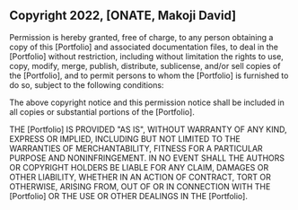 ## Copyright 2022, [ONATE, Makoji David]

Permission is hereby granted, free of charge, to any person obtaining a copy of this [Portfolio] and associated documentation files, to deal in the [Portfolio] without restriction, including without limitation the rights to use, copy, modify, merge, publish, distribute, sublicense, and/or sell copies of the [Portfolio], and to permit persons to whom the [Portfolio] is furnished to do so, subject to the following conditions:

The above copyright notice and this permission notice shall be included in all copies or substantial portions of the [Portfolio].

THE [Portfolio] IS PROVIDED "AS IS", WITHOUT WARRANTY OF ANY KIND, EXPRESS OR IMPLIED, INCLUDING BUT NOT LIMITED TO THE WARRANTIES OF MERCHANTABILITY, FITNESS FOR A PARTICULAR PURPOSE AND NONINFRINGEMENT. IN NO EVENT SHALL THE AUTHORS OR COPYRIGHT HOLDERS BE LIABLE FOR ANY CLAIM, DAMAGES OR OTHER LIABILITY, WHETHER IN AN ACTION OF CONTRACT, TORT OR OTHERWISE, ARISING FROM, OUT OF OR IN CONNECTION WITH THE [Portfolio] OR THE USE OR OTHER DEALINGS IN THE [Portfolio].

